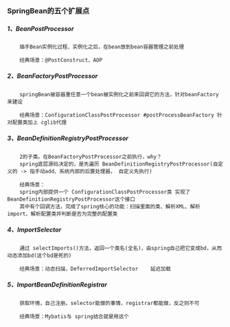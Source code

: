 ### SpringBean的五个扩展点

##### 1、BeanPostProcessor

```
	插手Bean实例化过程、实例化之后，在bean放到bean容器管理之前处理
	
	经典场景：@PostConstruct、AOP
```

##### 2、BeanFactoryPostProcessor

```
	springBean被容器重任意一个bean被实例化之前来回调它的方法，针对beanFactory来建设
	
	经典场景：ConfigurationClassPostProcessor #postProcessBeanFactory 针对配置类加上 cglib代理
```

##### 3、BeanDefinitionRegistryPostProcessor

```
	2的子类。在BeanFactoryPostProcessor之前执行，why？
	spring底层源码决定的，是先遍历 BeanDefinitionRegistryPostProcessor(自定义的 -> 指手动add、系统内部的后置处理器， 自定义先执行)
	
	经典场景：
	spring内部提供一个 ConfigurationClassPostProcessor类 实现了BeanDefinitionRegistryPostProcessor这个接口
	其中有个回调方法，完成了spring核心的功能：扫描里面的类、解析XML、解析import、解析配置类并判断是否为完整的配置类
```

##### 4、ImportSelector

```
	通过 selectImports()方法，返回一个类名(全名)，由spring自己把它变成bd，从而动态添加bd(这个bd是死的)
	
	经典场景：动态扫描，DeferredImportSelector	延迟加载
```

##### 5、ImportBeanDefinitionRegistrar

```
	获取环境，自己注册。selector能做的事情，registrar都能做，反之则不可

	经典场景：Mybatis与 spring结合就是用这个
```

